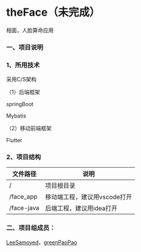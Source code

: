 # theFace（未完成）
相面，人脸算命应用

### 一、项目说明

### 1、所用技术

采用C/S架构

（1）后端框架 

springBoot

Mybatis

（2）移动前端框架 

Flutter



### 2、项目结构

| 文件路径   | 说明                         |
| ---------- | ---------------------------- |
| /          | 项目根目录                   |
| /face_app  | 移动端工程，建议用vscode打开 |
| /face-java | 后端工程，建议用idea打开     |





### 二、项目组成员：

[LeeSamoyed](<https://github.com/LeeSamoyed >)，[greenPaoPao](<https://github.com/greenPaoPao>)